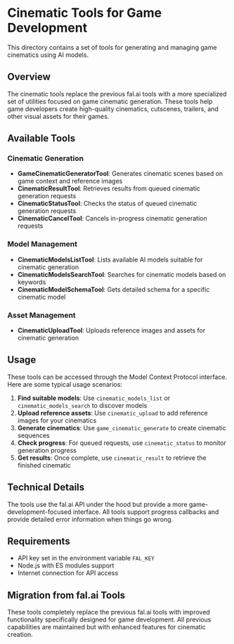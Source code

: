 # Cinematic Tools for Game Development

This directory contains a set of tools for generating and managing game cinematics using AI models.

## Overview

The cinematic tools replace the previous fal.ai tools with a more specialized set of utilities
focused on game cinematic generation. These tools help game developers create high-quality
cinematics, cutscenes, trailers, and other visual assets for their games.

## Available Tools

### Cinematic Generation

- **GameCinematicGeneratorTool**: Generates cinematic scenes based on game context and reference images
- **CinematicResultTool**: Retrieves results from queued cinematic generation requests
- **CinematicStatusTool**: Checks the status of queued cinematic generation requests
- **CinematicCancelTool**: Cancels in-progress cinematic generation requests

### Model Management

- **CinematicModelsListTool**: Lists available AI models suitable for cinematic generation
- **CinematicModelsSearchTool**: Searches for cinematic models based on keywords
- **CinematicModelSchemaTool**: Gets detailed schema for a specific cinematic model

### Asset Management

- **CinematicUploadTool**: Uploads reference images and assets for cinematic generation

## Usage

These tools can be accessed through the Model Context Protocol interface. Here are some typical usage scenarios:

1. **Find suitable models**: Use `cinematic_models_list` or `cinematic_models_search` to discover models
2. **Upload reference assets**: Use `cinematic_upload` to add reference images for your cinematics
3. **Generate cinematics**: Use `game_cinematic_generate` to create cinematic sequences
4. **Check progress**: For queued requests, use `cinematic_status` to monitor generation progress
5. **Get results**: Once complete, use `cinematic_result` to retrieve the finished cinematic

## Technical Details

The tools use the fal.ai API under the hood but provide a more game-development-focused interface.
All tools support progress callbacks and provide detailed error information when things go wrong.

## Requirements

- API key set in the environment variable `FAL_KEY`
- Node.js with ES modules support
- Internet connection for API access

## Migration from fal.ai Tools

These tools completely replace the previous fal.ai tools with improved functionality
specifically designed for game development. All previous capabilities are maintained
but with enhanced features for cinematic creation.
